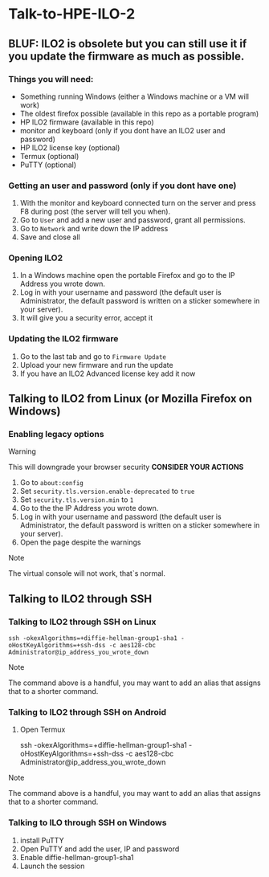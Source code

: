 # Talk-to-HPE-ILO-2

## BLUF: ILO2 is obsolete but you can still use it if you update the firmware as much as possible.

### Things you will need:
+ Something running Windows (either a Windows machine or a VM will work)
+ The oldest firefox possible (available in this repo as a portable program)
+ HP ILO2 firmware (available in this repo)
+ monitor and keyboard (only if you dont have an ILO2 user and password)
+ HP ILO2 license key (optional)
+ Termux (optional)
+ PuTTY (optional)

### Getting an user and password (only if you dont have one)
1. With the monitor and keyboard connected turn on the server and press F8 during post (the server will tell you when).
2. Go to `User` and add a new user and password, grant all permissions.
3. Go to `Network` and write down the IP address
4. Save and close all

### Opening ILO2
1. In a Windows machine open the portable Firefox and go to the IP Address you wrote down.
2. Log in with your username and password (the default user is Administrator, the default password is written on a sticker somewhere in your server).
3. It will give you a security error, accept it

### Updating the ILO2 firmware
1. Go to the last tab and go to `Firmware Update`
2. Upload your new firmware and run the update
3. If you have an ILO2 Advanced license key add it now

## Talking to ILO2 from Linux (or Mozilla Firefox on Windows)

### Enabling legacy options
> [!WARNING]
> This will downgrade your browser security **CONSIDER YOUR ACTIONS**
1. Go to `about:config`
2. Set `security.tls.version.enable-deprecated` to `true`
3. Set `security.tls.version.min` to `1`
4. Go to the the IP Address you wrote down.
5. Log in with your username and password (the default user is Administrator, the default password is written on a sticker somewhere in your server).
6. Open the page despite the warnings
> [!NOTE]
> The virtual console will not work, that`s normal.

## Talking to ILO2 through SSH
### Talking to ILO2 through SSH on Linux

    ssh -okexAlgorithms=+diffie-hellman-group1-sha1 -oHostKeyAlgorithms=+ssh-dss -c aes128-cbc Administrator@ip_address_you_wrote_down
    
> [!NOTE]
> The command above is a handful, you may want to add an alias that assigns that to a shorter command.
### Talking to ILO2 through SSH on Android
1. Open Termux

    ssh -okexAlgorithms=+diffie-hellman-group1-sha1 -oHostKeyAlgorithms=+ssh-dss -c aes128-cbc Administrator@ip_address_you_wrote_down
> [!NOTE]
> The command above is a handful, you may want to add an alias that assigns that to a shorter command.

### Talking to ILO through SSH on Windows
1. install PuTTY
2. Open PuTTY and add the user, IP and password
3. Enable diffie-hellman-group1-sha1
4. Launch the session
